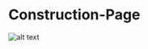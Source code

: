 # Construction-Page

![alt text](https://raw.githubusercontent.com/nishchalpro/Construction-Page/main/images/ConstructionPage.JPG)
